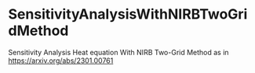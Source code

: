 # SensitivityAnalysisWithNIRBTwoGridMethod
Sensitivity Analysis Heat equation With NIRB Two-Grid Method as in https://arxiv.org/abs/2301.00761
